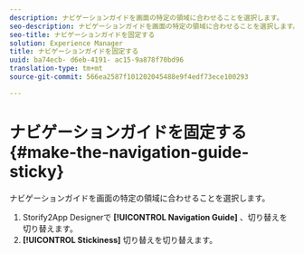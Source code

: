 ```yaml
---
description: ナビゲーションガイドを画面の特定の領域に合わせることを選択します。
seo-description: ナビゲーションガイドを画面の特定の領域に合わせることを選択します。
seo-title: ナビゲーションガイドを固定する
solution: Experience Manager
title: ナビゲーションガイドを固定する
uuid: ba74ecb- d6eb-4191- ac15-9a878f70bd96
translation-type: tm+mt
source-git-commit: 566ea2587f101202045488e9f4edf73ece100293

---
```



# ナビゲーションガイドを固定する{#make-the-navigation-guide-sticky}

ナビゲーションガイドを画面の特定の領域に合わせることを選択します。

1. Storify2App Designerで **[!UICONTROL Navigation Guide]** 、切り替えを切り替えます。
1. **[!UICONTROL Stickiness]** 切り替えを切り替えます。
